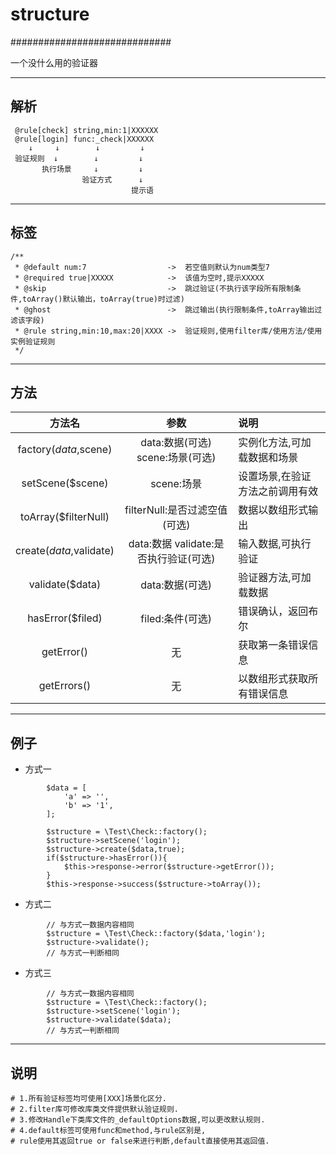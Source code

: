 # structure

#############################

一个没什么用的验证器
***

## 解析
````
 @rule[check] string,min:1|XXXXXX
 @rule[login] func:_check|XXXXXX
    ↓     ↓        ↓         ↓
 验证规则  ↓        ↓         ↓
       执行场景     ↓         ↓
                验证方式      ↓
                           提示语
````
***
## 标签
````
/**
 * @default num:7                  ->  若空值则默认为num类型7
 * @required true|XXXXX            ->  该值为空时,提示XXXXX
 * @skip                           ->  跳过验证(不执行该字段所有限制条件,toArray()默认输出，toArray(true)时过滤)
 * @ghost                          ->  跳过输出(执行限制条件,toArray输出过滤该字段)
 * @rule string,min:10,max:20|XXXX ->  验证规则,使用filter库/使用方法/使用实例验证规则
 */
````
***
## 方法

| 方法名 | 参数 | 说明 |
| :---: | :---: | :---| 
|   factory($data,$scene)| data:数据(可选) scene:场景(可选) | 实例化方法,可加载数据和场景 |
|   setScene($scene)| scene:场景 | 设置场景,在验证方法之前调用有效 |
|   toArray($filterNull)| filterNull:是否过滤空值(可选) | 数据以数组形式输出 |
|   create($data,$validate)| data:数据 validate:是否执行验证(可选) | 输入数据,可执行验证 |
|   validate($data)| data:数据(可选) | 验证器方法,可加载数据 |
|   hasError($filed)| filed:条件(可选) | 错误确认，返回布尔 |
|   getError()| 无 | 获取第一条错误信息 |
|   getErrors()| 无 | 以数组形式获取所有错误信息 |
 
***
## 例子
- 方式一
````    
        $data = [
            'a' => '',
            'b' => '1',
        ];
        
        $structure = \Test\Check::factory();
        $structure->setScene('login');
        $structure->create($data,true);
        if($structure->hasError()){
            $this->response->error($structure->getError());
        }
        $this->response->success($structure->toArray());

````
- 方式二
````    
        // 与方式一数据内容相同
        $structure = \Test\Check::factory($data,'login');
        $structure->validate();
        // 与方式一判断相同
````
- 方式三
````    
        // 与方式一数据内容相同
        $structure = \Test\Check::factory();
        $structure->setScene('login');
        $structure->validate($data);
        // 与方式一判断相同
````
***
## 说明

````
# 1.所有验证标签均可使用[XXX]场景化区分.
# 2.filter库可修改库类文件提供默认验证规则.
# 3.修改Handle下类库文件的_defaultOptions数据,可以更改默认规则.
# 4.default标签可使用func和method,与rule区别是,
# rule使用其返回true or false来进行判断,default直接使用其返回值.
````